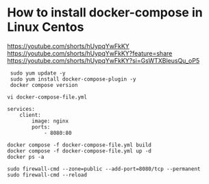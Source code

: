 # How to install docker-compose in Linux Centos 

https://youtube.com/shorts/hUypqYwFkKY
https://youtube.com/shorts/hUypqYwFkKY?feature=share
https://youtube.com/shorts/hUypqYwFkKY?si=GsWTXBleusQu_oP5

```
 sudo yum update -y
 sudo yum install docker-compose-plugin -y
 docker compose version
 ```
 ```
 vi docker-compose-file.yml
```
```
services:
    client:
        image: nginx
        ports:
            - 8080:80
```
```
docker compose -f docker-compose-file.yml build
docker compose -f docker-compose-file.yml up -d
docker ps -a
```
```
sudo firewall-cmd --zone=public --add-port=8080/tcp --permanent
sudo firewall-cmd --reload
```